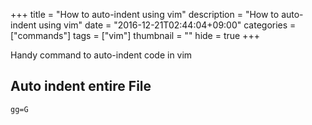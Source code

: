 +++
title = "How to auto-indent using vim"
description = "How to auto-indent using vim"
date = "2016-12-21T02:44:04+09:00"
categories = ["commands"]
tags = ["vim"]
thumbnail = ""
hide = true
+++

Handy command to auto-indent code in vim
<!--more-->

## Auto indent entire File

```
gg=G
```
